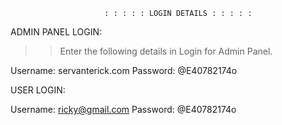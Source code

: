                          : : : : : LOGIN DETAILS : : : : : 

ADMIN PANEL LOGIN:

>>Enter the following details in Login for Admin Panel.

Username: servanterick.com
Password: @E40782174o

USER LOGIN:

Username: ricky@gmail.com
Password: @E40782174o




